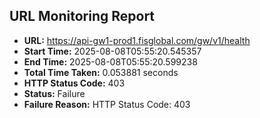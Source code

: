 ## URL Monitoring Report

- **URL:** https://api-gw1-prod1.fisglobal.com/gw/v1/health
- **Start Time:** 2025-08-08T05:55:20.545357
- **End Time:** 2025-08-08T05:55:20.599238
- **Total Time Taken:** 0.053881 seconds
- **HTTP Status Code:** 403
- **Status:** Failure
- **Failure Reason:** HTTP Status Code: 403

